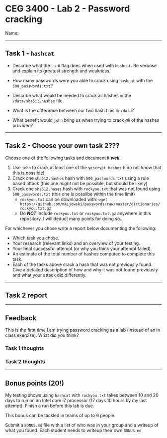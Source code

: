 # CEG 3400 - Lab 2 - Password cracking

Name: 

---

## Task 1 - `hashcat`

* Describe what the `-a 0` flag does when used with `hashcat`.  Be verbose and explain its greatest strength and weakness.

* How many passwords were you able to crack using `hashcat` with the `500_passwords.txt`?

* Describe what would be needed to crack all hashes in the `/data/sha512.hashes` file.

* What is the difference between our two hash files in `/data`?

* What benefit would `john` bring us when trying to crack *all* of the hashes provided?

---

## Task 2 - Choose your own task 2???

Choose one of the following tasks and document it ***well***.

1. Use `john` to crack at least one of the `yescrypt.hashes` (I do not know that this is possible).
2. Crack one `sha512.hashes` hash with `500_passwords.txt` using a rule based attack (this one *might* not be possible, but should be likely)
3. Crack one `sha512.hases` hash with `rockyou.txt` that was not found using `500_passwords.txt` (this one is possilbe within the time limit)
   * `rockyou.txt` can be downloaded with: `wget https://github.com/mkijowski/passwords/raw/master/dictionaries/rockyou.txt.gz`
   * Do ***NOT*** include `rockyou.txt` or `rockyou.txt.gz` anywhere in this repository.  I will deduct many points for doing so...

For whichever you chose write a report below documenting the following:

* Which task you chose.
* Your research (relevant links) and an overview of your testing.
* Your final successful attempt (or why you think your attempt failed).
* An estimate of the total number of hashes computed to complete this task.
* Each of the tasks above crack a hash that was not previously found.  Give a detailed description of how and why it was not found 
  previously and what your attack did differently. 

---

## Task 2 report



---

## Feedback

This is the first time I am trying password cracking as a lab (instead of an in class exercise).  What did you think?

### Task 1 thoughts

### Task 2 thoughts

---

## Bonus points (20!)

My testing shows using `hashcat` with `rockyou.txt` takes between 10 and 20 days to run on an Intel core i7 
processor (17 days 10 hours by my last attempt).  Finish a run before this lab is due. 

This bonus can be tackled in teams of up to 6 people.

Submit a `BONUS.md` file with a list of who was in your group and a writeup of what you found.  Each student needs to writeup their own `BONUS.md`

